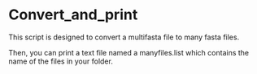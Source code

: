 # Convert_and_print

This script is designed to convert a multifasta file to many fasta files.

Then, you can print a text file named a manyfiles.list which contains the name of the files in your folder.

